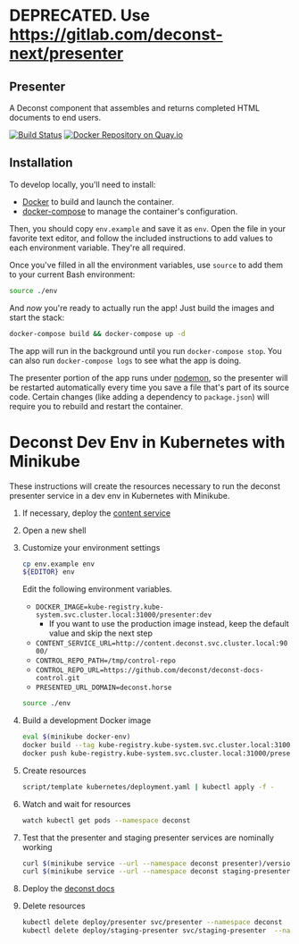 # DEPRECATED. Use https://gitlab.com/deconst-next/presenter

## Presenter

A Deconst component that assembles and returns completed HTML documents to end users.

[![Build Status](https://travis-ci.org/deconst/presenter.svg?branch=master)](https://travis-ci.org/deconst/presenter)
[![Docker Repository on Quay.io](https://quay.io/repository/deconst/presenter/status "Docker Repository on Quay.io")](https://quay.io/repository/deconst/presenter)

## Installation

To develop locally, you'll need to install:

 * [Docker](https://docs.docker.com/installation/#installation) to build and launch the container.
 * [docker-compose](https://docs.docker.com/compose/install/) to manage the container's configuration.

Then, you should copy `env.example` and save it as `env`. Open the file in your favorite text editor, and follow the included instructions to add values to each environment variable. They're all required.

Once you've filled in all the environment variables, use `source` to add them to your current Bash environment:

```bash
source ./env
```
And _now_ you're ready to actually run the app! Just build the images and start the stack:

```bash
docker-compose build && docker-compose up -d
```

The app will run in the background until you run `docker-compose stop`. You can also run `docker-compose logs` to see what the app is doing.

The presenter portion of the app runs under [nodemon](http://nodemon.io/), so the presenter will be restarted automatically every time you save a file that's part of its source code. Certain changes (like adding a dependency to `package.json`) will require you to rebuild and restart the container.

# Deconst Dev Env in Kubernetes with Minikube

These instructions will create the resources necessary to run the deconst presenter service in a dev env in Kubernetes with Minikube.

1. If necessary, deploy the [content service](https://github.com/deconst/content-service#deconst-dev-env-in-kubernetes-with-minikube)

1. Open a new shell

1. Customize your environment settings

    ```bash
    cp env.example env
    ${EDITOR} env
    ```

    Edit the following environment variables.

    * `DOCKER_IMAGE=kube-registry.kube-system.svc.cluster.local:31000/presenter:dev`
      * If you want to use the production image instead, keep the default value and skip the next step
    * `CONTENT_SERVICE_URL=http://content.deconst.svc.cluster.local:9000/`
    * `CONTROL_REPO_PATH=/tmp/control-repo`
    * `CONTROL_REPO_URL=https://github.com/deconst/deconst-docs-control.git`
    * `PRESENTED_URL_DOMAIN=deconst.horse`


    ```bash
    source ./env
    ```

1. Build a development Docker image

    ```bash
    eval $(minikube docker-env)
    docker build --tag kube-registry.kube-system.svc.cluster.local:31000/presenter:dev .
    docker push kube-registry.kube-system.svc.cluster.local:31000/presenter:dev
    ```

1. Create resources

    ```bash
    script/template kubernetes/deployment.yaml | kubectl apply -f -
    ```

1. Watch and wait for resources

    ```bash
    watch kubectl get pods --namespace deconst
    ```

1. Test that the presenter and staging presenter services are nominally working

    ```bash
    curl $(minikube service --url --namespace deconst presenter)/version/
    curl $(minikube service --url --namespace deconst staging-presenter)/version/
    ```

1. Deploy the [deconst docs](https://github.com/deconst/deconst-docs#deconst-dev-env-in-kubernetes-with-minikube)

1. Delete resources

    ```bash
    kubectl delete deploy/presenter svc/presenter --namespace deconst
    kubectl delete deploy/staging-presenter svc/staging-presenter  --namespace deconst
    ```
